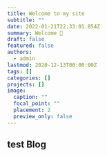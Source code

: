 ```yaml
---
title: Welcome to my site
subtitle: ""
date: 2022-01-21T22:33:01.854Z
summary: Welcome 👋
draft: false
featured: false
authors:
  - admin
lastmod: 2020-12-13T00:00:00Z
tags: []
categories: []
projects: []
image:
  caption: ""
  focal_point: ""
  placement: 2
  preview_only: false
---
```

## test Blog